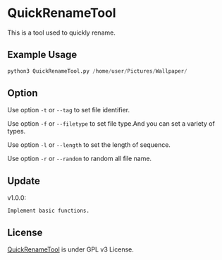 QuickRenameTool
===============

This is a tool used to quickly rename.

Example Usage
-------------

```python
python3 QuickRenameTool.py /home/user/Pictures/Wallpaper/
```

Option
-------
Use option `-t` or `--tag` to set file identifier.

Use option `-f` or `--filetype` to set file type.And you can set a variety of types.

Use option `-l` or `--length` to set the length of sequence.

Use option `-r` or `--random` to random all file name.


Update
------
v1.0.0:
	
	Implement basic functions.
	
	
License
-------
[QuickRenameTool](https://github.com/lintmx/QuickRenameTool) is under GPL v3 License.

